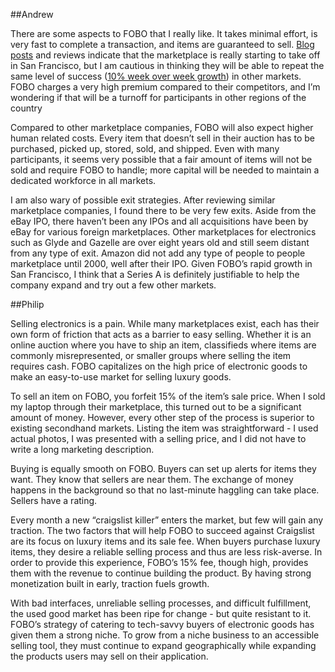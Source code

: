 ##Andrew

There are some aspects to FOBO that I really like. It takes minimal effort, is very fast to complete a transaction, and items are guaranteed to sell. [Blog posts](http://benguild.com/2014/02/10/the-weekend-that-i-tried-to-sell-three-plasma-tvs/) and reviews indicate that the marketplace is really starting to take off in San Francisco, but I am cautious in thinking they will be able to repeat the same level of success ([10% week over week growth](https://news.ycombinator.com/item?id=7478842)) in other markets. FOBO charges a very high premium compared to their competitors, and I’m wondering if that will be a turnoff for participants in other regions of the country

Compared to other marketplace companies, FOBO will also expect higher human related costs. Every item that doesn’t sell in their auction has to be purchased, picked up, stored, sold, and shipped. Even with many participants, it seems very possible that a fair amount of items will not be sold and require FOBO to handle; more capital will be needed to maintain a dedicated workforce in all markets.

I am also wary of possible exit strategies. After reviewing similar marketplace companies, I found there to be very few exits. Aside from the eBay IPO, there haven’t been any IPOs and all acquisitions have been by eBay for various foreign marketplaces. Other marketplaces for electronics such as Glyde and Gazelle are over eight years old and still seem distant from any type of exit. Amazon did not add any type of people to people marketplace until 2000, well after their IPO. Given FOBO’s rapid growth in San Francisco, I think that a Series A is definitely justifiable to help the company expand and try out a few other markets.

##Philip

Selling electronics is a pain. While many marketplaces exist, each has their own form of friction that acts as a barrier to easy selling. Whether it is an online auction where you have to ship an item, classifieds where items are commonly misrepresented, or smaller groups where selling the item requires cash. FOBO capitalizes on the high price of electronic goods to make an easy-to-use market for selling luxury goods. 

To sell an item on FOBO, you forfeit 15% of the item’s sale price. When I sold my laptop through their marketplace, this turned out to be a significant amount of money. However, every other step of the process is superior to existing secondhand markets. Listing the item was straightforward - I used actual photos, I was presented with a selling price, and I did not have to write a long marketing description. 

Buying is equally smooth on FOBO. Buyers can set up alerts for items they want. They know that sellers are near them. The exchange of money happens in the background so that no last-minute haggling can take place. Sellers have a rating. 

Every month a new “craigslist killer” enters the market, but few will gain any traction. The two factors that will help FOBO to succeed against Craigslist are its focus on luxury items and its sale fee. When buyers purchase luxury items, they desire a reliable selling process and thus are less risk-averse. In order to provide this experience, FOBO’s 15% fee, though high, provides them with the revenue to continue building the product. By having strong monetization built in early, traction fuels growth. 

With bad interfaces, unreliable selling processes, and difficult fulfillment, the used good market has been ripe for change - but quite resistant to it. FOBO’s strategy of catering to tech-savvy buyers of electronic goods has given them a strong niche. To grow from a niche business to an accessible selling tool, they must continue to expand geographically while expanding the products users may sell on their application. 